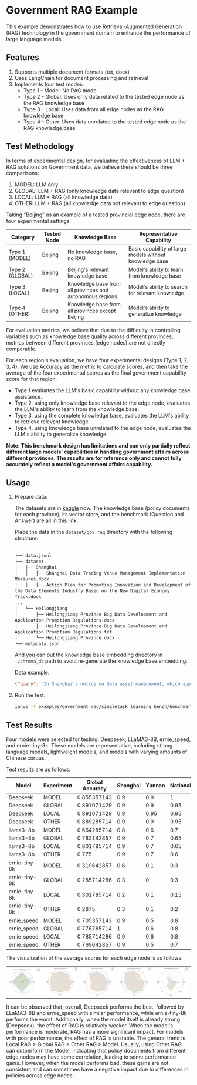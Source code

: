 # Government RAG Example

This example demonstrates how to use Retrieval-Augmented Generation (RAG) technology in the government domain to enhance the performance of large language models.

## Features

1. Supports multiple document formats (txt, docx)
2. Uses LangChain for document processing and retrieval
3. Implements four test modes:
   - Type 1 - Model: No RAG mode
   - Type 2 - Global: Uses only data related to the tested edge node as the RAG knowledge base
   - Type 3 - Local: Uses data from all edge nodes as the RAG knowledge base
   - Type 4 - Other: Uses data unrelated to the tested edge node as the RAG knowledge base

## Test Methodology

In terms of experimental design, for evaluating the effectiveness of LLM + RAG solutions on Government data, we believe there should be three comparisons:

1. MODEL: LLM only
2. GLOBAL: LLM + RAG (only knowledge data relevant to edge question)
3. LOCAL: LLM + RAG (all knowledge data)
4. OTHER: LLM + RAG (all knowledge data not relevant to edge question)

Taking "Beijing" as an example of a tested provincial edge node, there are four experimental settings:

| Category | Tested Node | Knowledge Base | Representative Capability |
|----------|-------------|----------------|--------------------------|
| Type 1 (MODEL)   | Beijing     | No knowledge base, no RAG | Basic capability of large models without knowledge base |
| Type 2 (GLOBAL)   | Beijing     | Beijing's relevant knowledge base | Model's ability to learn from knowledge base |
| Type 3 (LOCAL)   | Beijing     | Knowledge base from all provinces and autonomous regions | Model's ability to search for relevant knowledge |
| Type 4 (OTHER)   | Beijing     | Knowledge base from all provinces except Beijing | Model's ability to generalize knowledge |

For evaluation metrics, we believe that due to the difficulty in controlling variables such as knowledge base quality across different provinces, metrics between different provinces (edge nodes) are not directly comparable.

For each region's evaluation, we have four experimental designs (Type 1, 2, 3, 4). We use Accuracy as the metric to calculate scores, and then take the average of the four experimental scores as the final government capability score for that region.

- Type 1 evaluates the LLM's basic capability without any knowledge base assistance.
- Type 2, using only knowledge base relevant to the edge node, evaluates the LLM's ability to learn from the knowledge base.
- Type 3, using the complete knowledge base, evaluates the LLM's ability to retrieve relevant knowledge.
- Type 4, using knowledge base unrelated to the edge node, evaluates the LLM's ability to generalize knowledge.

**Note: This benchmark design has limitations and can only partially reflect different large models' capabilities in handling government affairs across different provinces. The results are for reference only and cannot fully accurately reflect a model's government affairs capability.**

## Usage

1. Prepare data:

   The datasets are in [kaggle](https://www.kaggle.com/datasets/kubeedgeianvs/the-government-affairs-dataset-govaff?select=RAG-multi-edges-QA) now. The knowledge base (policy documents for each province), its vector store, and the benchmark (Question and Answer) are all in this link.

   Place the data in the `dataset/gov_rag` directory with the following structure:
   ```
   .
   ├── data.jsonl
   ├── dataset
   │   ├── Shanghai
   │   │   ├── Shanghai Data Trading Venue Management Implementation Measures.docx
   │   │   ├── Action Plan for Promoting Innovation and Development of the Data Elements Industry Based on the New Digital Economy Track.docx
   ...
   │   └── Heilongjiang
   │       ├── Heilongjiang Province Big Data Development and Application Promotion Regulations.docx
   │       ├── Heilongjiang Province Big Data Development and Application Promotion Regulations.txt
   │       └── Heilongjiang Province.docx
   └── metadata.json
   ```
   
   And you can put the knowledge base embedding directory in `./chroma_db` path to avoid re-generate the knowledge base embedding.
   
   Data example:
   ```json
   {"query": "In Shanghai's notice on data asset management, which approach is advocated to promote the compliant and efficient circulation of data assets?{\"A\": \"Rely entirely on government regulation\", \"B\": \"Combination of market leadership and government guidance\", \"C\": \"Enterprise-independent development\", \"D\": \"Unconditional data sharing\"}\nPlease answer directly with A/B/C/D, no explanation.", "response": "B", "level_1_dim": "single-modal", "level_2_dim": "text", "level_3_dim": "government", "level_4_dim": "Shanghai"}
   ```

2. Run the test:
   ```bash
   ianvs -f examples/government_rag/singletask_learning_bench/benchmarkingjob.yaml
   ```

## Test Results

Four models were selected for testing: Deepseek, LLaMA3-8B, ernie_speed, and ernie-tiny-8k. These models are representative, including strong language models, lightweight models, and models with varying amounts of Chinese corpus.

Test results are as follows:

| Model         | Experiment | Global Accuracy | Shanghai | Yunnan | National | Beijing | Nanjing | Jilin | Sichuan | Tianjin | Anhui | Shandong | Shanxi | Guangdong | Guangxi | Jiangsu | Jiangxi | Hebei | Henan | Zhejiang | Hainan | Hubei | Hunan | Gansu | Fujian | Guizhou | Liaoning | Chongqing | Shaanxi | Heilongjiang |
|---------------|------------|-----------------|----------|--------|----------|---------|---------|-------|---------|---------|-------|----------|--------|-----------|---------|---------|---------|-------|-------|----------|--------|-------|-------|-------|--------|---------|----------|-----------|---------|--------------|
| Deepseek      | MODEL      | 0.855357143     | 0.9      | 0.9    | 1        | 0.75    | 0.85    | 0.9   | 0.75    | 0.7     | 0.75  | 0.9      | 0.8    | 0.95      | 0.95    | 0.85    | 0.9     | 0.75  | 0.95  | 0.8      | 0.85   | 0.9   | 0.8   | 0.7   | 0.9    | 0.8     | 1        | 0.95      | 0.75    | 0.95         |
| Deepseek      | GLOBAL     | 0.891071429     | 0.9      | 0.9    | 0.95     | 0.9     | 0.95    | 0.85  | 0.85    | 0.75    | 0.85  | 0.95     | 0.8    | 0.95      | 0.95    | 0.85    | 0.85    | 0.85  | 1     | 0.95     | 0.95   | 0.95  | 0.8   | 0.8   | 0.9    | 0.8     | 1        | 0.95      | 0.8     | 0.95         |
| Deepseek      | LOCAL      | 0.891071429     | 0.9      | 0.95   | 0.95     | 0.9     | 0.95    | 0.85  | 0.85    | 0.75    | 0.9   | 0.95     | 0.75   | 0.95      | 0.95    | 0.85    | 0.85    | 0.85  | 1     | 0.95     | 0.9    | 0.95  | 0.8   | 0.75  | 0.9    | 0.8     | 1        | 0.95      | 0.85    | 0.95         |
| Deepseek      | OTHER      | 0.889285714     | 0.9      | 0.9    | 0.95     | 0.9     | 0.9     | 0.85  | 0.85    | 0.75    | 0.9   | 0.95     | 0.75   | 0.95      | 0.95    | 0.85    | 0.85    | 0.8   | 1     | 0.95     | 0.95   | 0.95  | 0.8   | 0.8   | 0.9    | 0.8     | 1        | 0.95      | 0.85    | 0.95         |
| llama3-8b     | MODEL      | 0.664285714     | 0.8      | 0.6    | 0.7      | 0.7     | 0.8     | 0.7   | 0.4     | 0.5     | 0.6   | 0.9      | 0.7    | 0.8       | 0.9     | 0.7     | 0.5     | 0.4   | 0.7   | 0.7      | 0.4    | 0.6   | 0.7   | 0.4   | 0.6    | 0.7     | 0.8      | 0.7       | 0.7     | 0.9          |
| llama3-8b     | GLOBAL     | 0.782142857     | 0.9      | 0.7    | 0.65     | 0.8     | 0.85    | 0.75  | 0.55    | 0.55    | 0.85  | 0.9      | 0.8    | 0.9       | 0.8     | 0.8     | 0.5     | 0.8   | 0.8   | 0.9      | 0.7    | 0.8   | 0.7   | 0.7   | 1      | 0.8     | 1        | 0.9       | 0.7     | 0.8          |
| llama3-8b     | LOCAL      | 0.801785714     | 0.9      | 0.7    | 0.65     | 0.85    | 0.85    | 0.75  | 0.45    | 0.75    | 0.8   | 0.95     | 0.85   | 0.85      | 0.7     | 0.85    | 0.6     | 0.85  | 0.7   | 0.85     | 0.7    | 0.95  | 0.7   | 0.75  | 1      | 0.85    | 1        | 0.9       | 0.75    | 0.95         |
| llama3-8b     | OTHER      | 0.775           | 0.9      | 0.7    | 0.6      | 0.8     | 0.8     | 0.8   | 0.5     | 0.7     | 0.8   | 0.9      | 0.7    | 1         | 0.7     | 0.8     | 0.6     | 0.8   | 0.7   | 0.9      | 0.7    | 0.9   | 0.7   | 0.6   | 0.9    | 0.7     | 1        | 0.9       | 0.7     | 0.9          |
| ernie-tiny-8k | MODEL      | 0.319642857     | 0.6      | 0.1    | 0.3      | 0.1     | 0.1     | 0.2   | 0.2     | 0.2     | 0.2   | 0.7      | 0.2    | 0.4       | 0.3     | 0.5     | 0.1     | 0.3   | 0.5   | 0.8      | 0.2    | 0.2   | 0.2   | 0.35  | 0.3    | 0.3     | 0.1      | 0.2       | 0.8     | 0.5          |
| ernie-tiny-8k | GLOBAL     | 0.285714286     | 0.3      | 0      | 0.3      | 0.2     | 0.1     | 0.25  | 0.1     | 0.2     | 0.1   | 0.4      | 0.2    | 0.4       | 0.2     | 0.7     | 0.15    | 0.2   | 0.5   | 0.8      | 0.2    | 0.2   | 0.1   | 0.3   | 0.2    | 0.3     | 0.1      | 0.3       | 0.7     | 0.5          |
| ernie-tiny-8k | LOCAL      | 0.301785714     | 0.2      | 0.1    | 0.15     | 0.1     | 0.1     | 0.25  | 0.15    | 0.25    | 0.15  | 0.4      | 0.25   | 0.5       | 0.25    | 0.75    | 0.15    | 0.2   | 0.55  | 0.8      | 0.15   | 0.25  | 0.25  | 0.3   | 0.25   | 0.35    | 0.1      | 0.3       | 0.7     | 0.5          |
| ernie-tiny-8k | OTHER      | 0.2875          | 0.3      | 0.1    | 0.2      | 0.2     | 0.1     | 0.2   | 0.1     | 0.2     | 0.1   | 0.4      | 0.2    | 0.3       | 0.2     | 0.7     | 0.1     | 0.2   | 0.5   | 0.8      | 0.2    | 0.2   | 0.2   | 0.35  | 0.2    | 0.3     | 0.1      | 0.4       | 0.7     | 0.5          |
| ernie_speed   | MODEL      | 0.705357143     | 0.9      | 0.5    | 0.8      | 0.3     | 0.8     | 0.7   | 0.6     | 0.6     | 0.6   | 0.9      | 0.7    | 1         | 0.9     | 0.8     | 0.9     | 0.4   | 0.75  | 0.7      | 0.3    | 0.7   | 0.7   | 0.5   | 0.4    | 0.8     | 0.8      | 0.9       | 0.8     | 1            |
| ernie_speed   | GLOBAL     | 0.776785714     | 1        | 0.6    | 0.8      | 0.75    | 0.8     | 0.9   | 0.7     | 0.65    | 0.8   | 0.8      | 0.8    | 0.8       | 0.7     | 0.9     | 0.7     | 0.6   | 0.7   | 0.8      | 0.7    | 0.95  | 0.6   | 0.7   | 0.8    | 0.8     | 1        | 0.9       | 0.5     | 1            |
| ernie_speed   | LOCAL      | 0.785714286     | 0.9      | 0.6    | 0.8      | 0.65    | 0.8     | 0.95  | 0.8     | 0.65    | 0.8   | 0.8      | 0.9    | 1         | 0.75    | 0.9     | 0.8     | 0.6   | 0.75  | 0.8      | 0.75   | 0.95  | 0.6   | 0.6   | 0.6    | 0.85    | 1        | 0.9       | 0.5     | 1            |
| ernie_speed   | OTHER      | 0.769642857     | 0.9      | 0.5    | 0.7      | 0.7     | 0.9     | 0.9   | 0.8     | 0.6     | 0.8   | 0.8      | 0.9    | 0.85      | 0.7     | 0.9     | 0.6     | 0.6   | 0.8   | 0.7      | 0.6    | 0.9   | 0.7   | 0.8   | 0.6    | 0.8     | 1        | 0.9       | 0.6     | 1            |

The visualization of the average scores for each edge node is as follows:

<table>
  <tr>
    <td><img src="./assets/model_accuracy_radar.png" alt="Model Accuracy Radar" width="200"/></td>
    <td><img src="./assets/Deepseek_radar_plot.png" alt="Deepseek Radar Plot" width="200"/></td>
    <td><img src="./assets/llama3-8b_radar_plot.png" alt="Llama3-8B Radar Plot" width="200"/></td>
    <td><img src="./assets/ernie_speed_radar_plot.png" alt="Ernie Speed Radar Plot" width="200"/></td>
    <td><img src="./assets/ernie-tiny-8k_radar_plot.png" alt="Ernie-Tiny-8K Radar Plot" width="200"/></td>
  </tr>
</table>
It can be observed that, overall, Deepseek performs the best, followed by LLaMA3-8B and ernie_speed with similar performance, while ernie-tiny-8k performs the worst. Additionally, when the model itself is already strong (Deepseek), the effect of RAG is relatively weaker. When the model's performance is moderate, RAG has a more significant impact. For models with poor performance, the effect of RAG is unstable. The general trend is Local RAG > Global RAG > Other RAG > Model. Usually, using Other RAG can outperform the Model, indicating that policy documents from different edge nodes may have some correlation, leading to some performance gains. However, when the model performs bad, these gains are not consistent and can sometimes have a negative impact due to differences in policies across edge nodes.
